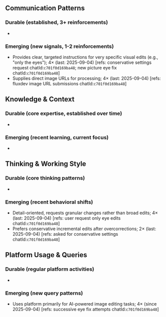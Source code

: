 ## Communication Patterns
### Durable (established, 3+ reinforcements)
- 

### Emerging (new signals, 1-2 reinforcements)
- Provides clear, targeted instructions for very specific visual edits (e.g., "only the eyes"); 4× (last: 2025-09-04) [refs: conservative settings request chatId:`c701f0d169ba48`; new picture eye fix chatId:`c701f0d169ba48`]
- Supplies direct image URLs for processing; 4× (last: 2025-09-04) [refs: fluxdev image URL submissions chatId:`c701f0d169ba48`]

## Knowledge & Context
### Durable (core expertise, established over time)
- 

### Emerging (recent learning, current focus)
- 

## Thinking & Working Style
### Durable (core thinking patterns)
- 

### Emerging (recent behavioral shifts)
- Detail-oriented, requests granular changes rather than broad edits; 4× (last: 2025-09-04) [refs: user request only eye edits chatId:`c701f0d169ba48`]
- Prefers conservative incremental edits after overcorrections; 2× (last: 2025-09-04) [refs: asked for conservative settings chatId:`c701f0d169ba48`]

## Platform Usage & Queries
### Durable (regular platform activities)
- 

### Emerging (new query patterns)
- Uses platform primarily for AI-powered image editing tasks; 4× (since 2025-09-04) [refs: successive eye fix attempts chatId:`c701f0d169ba48`]